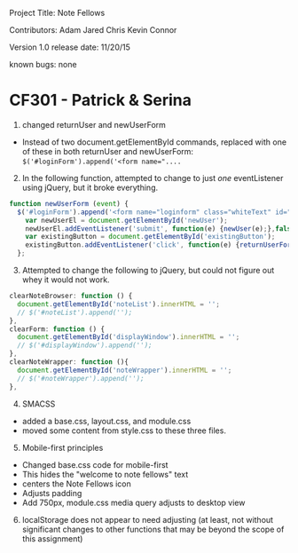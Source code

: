 Project Title:
Note Fellows

Contributors:
Adam
Jared
Chris
Kevin
Connor

Version 1.0 release date:
11/20/15

known bugs:
none

# CF301 - Patrick & Serina


1. changed returnUser and newUserForm
  + Instead of two document.getElementById commands, replaced with one of these in both returnUser and newUserForm: `$('#loginForm').append('<form name="....`

2. In the following function, attempted to change to just _one_ eventListener using jQuery, but it broke everything.
``` javascript
function newUserForm (event) {
  $('#loginForm').append('<form name="loginform" class="whiteText" id="newUser"><fieldset><legend>New User</legend><label>Username</label><input class="labelColor" type="text" name="usr" placeholder="username" required="required"><label>Password</label><input class="labelColor" type="password" name="pword" placeholder="password" required="required"><p id="msg"></p><input class="button-primary" type="submit" value="Create New User"></fieldset></form><input class="button-primary" type="submit" value="Switch to Login Page" id="existingButton">');
    var newUserEl = document.getElementById('newUser');
    newUserEl.addEventListener('submit', function(e) {newUser(e);},false);
    var existingButton = document.getElementById('existingButton');
    existingButton.addEventListener('click', function(e) {returnUserForm(e);},false);
  };
  ```

3. Attempted to change the following to jQuery, but could not figure out whey it would not work.
``` javascript
clearNoteBrowser: function () {
  document.getElementById('noteList').innerHTML = '';
  // $('#noteList').append('');
},
clearForm: function () {
  document.getElementById('displayWindow').innerHTML = '';
  // $('#displayWindow').append('');
},
clearNoteWrapper: function (){
  document.getElementById('noteWrapper').innerHTML = '';
  // $('#noteWrapper').append('');
},
```

4. SMACSS
 + added a base.css, layout.css, and module.css
 + moved some content from style.css to these three files.

5. Mobile-first principles
 + Changed base.css code for mobile-first
 + This hides the "welcome to note fellows" text
 + centers the Note Fellows icon
 + Adjusts padding
 + Add 750px, module.css media query adjusts to desktop view

6. localStorage does not appear to need adjusting (at least, not without significant changes to other functions that may be beyond the scope of this assignment)
